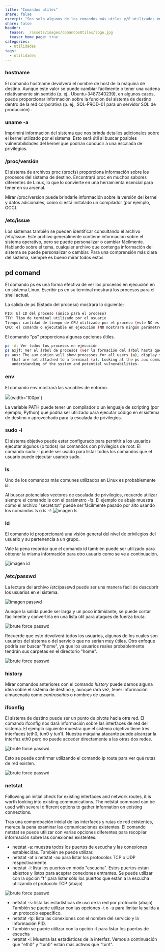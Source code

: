 ```yaml
---
title: "Comandos utiles"
share: false
excerpt: "Son solo algunos de los comandos más utiles y/0 utilizados en linux"
share: false
header:
  teaser:  /assets/images/comandosUtiles/logo.jpg
  teaser_home_page: true
categories:
  - Utilidades
tags:
  - utilidades 
---
```


### hostname

El comando hostname devolverá el nombre de host de la máquina de destino. Aunque este valor se puede cambiar fácilmente o tener una
cadena relativamente sin sentido (p. ej., Ubuntu-3487340239), en algunos casos, puede proporcionar información sobre la función del
sistema de destino dentro de la red corporativa (p. ej., SQL-PROD-01 para un servidor SQL de producción) .


### uname -a

Imprimirá información del sistema que nos brinda detalles adicionales sobre el kernel utilizado por el sistema. Esto será útil al 
buscar posibles vulnerabilidades del kernel que podrían conducir a una escalada de privilegios.


### /proc/versión

El sistema de archivos proc (procfs) proporciona información sobre los procesos del sistema de destino. Encontrará proc en muchos 
sabores diferentes de Linux, lo que lo convierte en una herramienta esencial para tener en su arsenal.

Mirar /proc/version puede brindarle información sobre la versión del kernel y datos adicionales, como si está instalado un 
compilador (por ejemplo, GCC).

### /etc/issue

Los sistemas también se pueden identificar consultando el archivo /etc/issue. Este archivo generalmente contiene información 
sobre el sistema operativo, pero se puede personalizar o cambiar fácilmente. Hablando sobre el tema, cualquier archivo que contenga 
información del sistema se puede personalizar o cambiar. Para una comprensión más clara del sistema, siempre es bueno mirar todos 
estos.

## pd comand

El comando ps es una forma efectiva de ver los procesos en ejecución en un sistema Linux. Escribir ps en su terminal mostrará los 
procesos para el shell actual.

La salida de ps (Estado del proceso) mostrará lo siguiente;

```bash
PID: El ID del proceso (único para el proceso)
TTY: Tipo de terminal utilizado por el usuario
Tiempo: cantidad de tiempo de CPU utilizado por el proceso (este NO es el tiempo que se ha estado ejecutando este proceso)
CMD: el comando o ejecutable en ejecución (NO mostrará ningún parámetro de línea de comando)
```

El comando "ps" proporciona algunas opciones útiles.

```bash
ps -A: Ver todos los procesos en ejecución
ps axjf: Ver el árbol de procesos (ver la formación del árbol hasta que se ejecute ps axjf a continuación)
ps aux: The aux option will show processes for all users (a), display the user that launched the process (u),and show processes  
   that are not attached to a terminal (x). Looking at the ps aux command output, we can have a better 
   understanding of the system and potential vulnerabilities.
```

### env 

El comando env mostrará las variables de entorno.

![](images/linuxPrivEsc/env.png){width='100px'}

La variable PATH puede tener un compilador o un lenguaje de scripting (por ejemplo, Python) que podría ser utilizado para ejecutar código en el sistema de destino o aprovechado para la escalada de privilegios.

### sudo -l

El sistema objetivo puede estar configurado para permitir a los usuarios ejecutar algunos (o todos) los comandos con privilegios de root. El comando sudo -l puede ser usado para listar todos los comandos que el usuario puede ejecutar usando sudo.

### ls

Uno de los comandos más comunes utilizados en Linux es probablemente *ls*.

Al buscar potenciales vectores de escalada de privilegios, recuerde utilizar siempre el comando ls con el parámetro *-la*. El ejemplo de abajo muestra cómo el archivo "secret.txt" puede ser fácilmente pasado por alto usando los comandos ls o *ls -l*.
![imagen ls](https://i.imgur.com/2jOtOat.png)

### Id

El comando id proporcionará una visión general del nivel de privilegios del usuario y su pertenencia a un grupo.

Vale la pena recordar que el comando id también puede ser utilizado para obtener la misma información para otro usuario como se ve a continuación.

![imagen id](https://i.imgur.com/YzfJliG.png)

### /etc/passwd

La lectura del archivo /etc/passwd puede ser una manera fácil de descubrir los usuarios en el sistema.

![imagen passwd](https://i.imgur.com/r6oYOEi.png)

Aunque la salida puede ser larga y un poco intimidante, se puede cortar fácilmente y convertirla en una lista útil para ataques de fuerza bruta.

![brute force passwd](https://i.imgur.com/cpS2U93.png)

Recuerde que esto devolverá todos los usuarios, algunos de los cuales son usuarios del sistema o del servicio que no serían muy útiles. Otro enfoque podría ser buscar "home", ya que los usuarios reales probablemente tendrán sus carpetas en el directorio "home".

![brute force passwd](https://i.imgur.com/psxE6V4.png)

### history

Mirar comandos anteriores con el comando *history* puede darnos alguna idea sobre el sistema de destino y, aunque rara vez, tener información almacenada como _contraseñas_ o nombres de usuario.

### ifconfig

El sistema de destino puede ser un punto de pivote hacia otra red. El comando ifconfig nos dará información sobre las interfaces de red del sistema. El ejemplo siguiente muestra que el sistema objetivo tiene tres interfaces (eth0, tun0 y tun1). Nuestra máquina atacante puede alcanzar la interfaz eth0 pero no puede acceder directamente a las otras dos redes.

![brute force passwd](https://i.imgur.com/hcdZnwK.png)

Esto se puede confirmar utilizando el comando ip route para ver qué rutas de red existen.

![brute force passwd](https://i.imgur.com/PSrmz5O.png)

### netstat

Following an initial check for existing interfaces and network routes, it is worth looking into existing communications. The netstat command can be used with several different options to gather information on existing connections.


Tras una comprobación inicial de las interfaces y rutas de red existentes, merece la pena examinar las comunicaciones existentes. El comando netstat se puede utilizar con varias opciones diferentes para recopilar información sobre las conexiones existentes.


- netstat -a: muestra todos los puertos de escucha y las conexiones establecidas.
También se puede utilizar.
- netstat -at o netstat -au para listar los protocolos TCP o UDP respectivamente.
- netstat -l: lista los puertos en modo "escucha". Estos puertos están abiertos y listos para aceptar conexiones entrantes. Se puede utilizar con la opción "t" para listar sólo los puertos que están a la escucha utilizando el protocolo TCP (abajo)

![brute force passwd](https://i.imgur.com/BbLdyrr.png)

- netstat -s: lista las estadísticas de uso de la red por protocolo (abajo) También se puede utilizar con las opciones -t o -u para limitar la salida a un protocolo específico.
- netstat -tp: lista las conexiones con el nombre del servicio y la información PID.  
- También se puede utilizar con la opción -l para listar los puertos de escucha
- netstat -i: Muestra las estadísticas de la interfaz. Vemos a continuación que "eth0" y "tun0" están más activos que "tun1".
